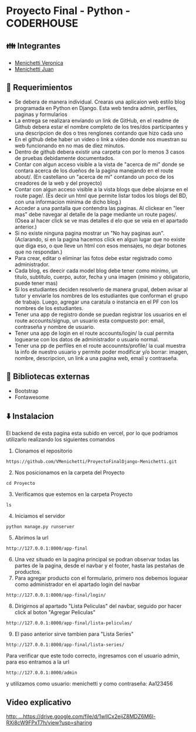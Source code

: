 # Proyecto Final - Python - CODERHOUSE

## 👪 Integrantes 
- [Menichetti Veronica](https://github.com/VMenichetti)
- [Menichetti Juan](https://github.com/JuanMeni)


## 📜 Requerimientos 

- Se debera de manera individual. Crearas una aplicaion web estilo blog programada en Python en Django. Esta web tendra admin, perfiles, paginas y formularios
- La entrega se realizara enviando un link de GitHub, en el readme de Github debera estar el nombre completo de los tres/dos participantes y una descripcion de dos o tres renglones contando que hizo cada uno
- En el github debe haber un video o link a video donde nos muestran su web funcionando en no mas de diez minutos.
- Dentro de github debera existir una carpeta con por lo menos 3 casos de pruebas debidamente documentados.
- Contar con algun acceso visible a la vista de "acerca de mi" donde se contara acerca de los dueños de la pagina manejando en el route about/. (En castellano un "acerca de mi" contando un poco de los creadores de la web y del proyecto)
- Contar con algun acceso visible a la vista blogs que debe alojarse en el route page/. (Es decir un html que permite listar todos los blogs del BD, con una informacion minima de dicho blog.)
- Acceder a una pantalla que contendra las paginas. Al clickear en "leer mas" debe navegar al detalle de la page mediante un route pages/<pageld>. (Osea al hacer click se ve mas detalles d elo que se veia en el apartado anterior.)
- Si no existe ninguna pagina mostrar un "No hay paginas aun". (Aclarando, si en la pagina hacemos click en algun lugar que no existe que diga eso, o que lleve un html con esos mensajes, no dejar botones que no respondan.)
- Para crear, editar o eliminar las fotos debe estar registrado como administrador.
- Cada blog, es deecir cada model blog debe tener como minimo, un titulo, subtitulo, cuerpo, autor, fecha y una imagen (minimo y obligatorio, puede tener mas)
- Si los estudiantes deciden resolverlo de manera grupal, deben avisar al tutor y enviarle los nombres de los estudiantes que conforman el grupo de trabajo. Luego, agregar una caratula o instancia en el PF con los nombres de los estudiantes.
- Tener una app de registro donde se puedan registrar los usuarios en el route accounts/signup, un usuario esta compuesto por: email, contraseña y nombre de usuario.
- Tener una app de login en el route accounts/login/ la cual permita loguearse con los datos de administrador o usuario normal.
- Tener una pp de perfiles en el route accounnts/profile/ la cual muestra la info de nuestro usuario y permite poder modificar y/o borrar: imagen, nombre, descripcion, un link a una pagina web, email y contraseña.
  
## 📗 Bibliotecas externas

- Bootstrap
- Fontawesome

## ⬇️ Instalacion
El backend de esta pagina esta subido en vercel, por lo que podriamos utilizarlo realizando los siguientes comandos

1. Clonamos el repositorio
```
https://github.com/VMenichetti/ProyectoFinalDjango-Menichetti.git
```
2. Nos posicionamos en la carpeta del Proyecto
```
cd Proyecto
```
3. Verificamos que estemos en la carpeta Proyecto
```
ls
```
4. Iniciamos el servidor
```
python manage.py runserver
```
5. Abrimos la url
```
http://127.0.0.1:8000/app-final
```
6. Una vez situado en la pagina principal se podran observar todas las partes de la pagina, desde el navbar y el footer, hasta las pestañas de productos.
7. Para agregar producto con el formulario, primero nos debemos loguear como administrador en el apartado login del navbar
```
http://127.0.0.1:8000/app-final/login/
```
8. Dirigirnos al apartado "Lista Peliculas" del navbar, seguido por hacer click al boton "Agregar Peliculas"
```
http://127.0.0.1:8000/app-final/lista-peliculas/
```
9. El paso anterior sirve tambien para "Lista Series"
```
http://127.0.0.1:8000/app-final/lista-series/
```
Para verificar que este todo correcto, ingresamos con el usuario admin, para eso entramos a la url
```
http://127.0.0.1:8000/admin
```
y utilizamos como usuario: menichetti y como contraseña: Aa123456

## Video explicativo

[http: ...](https://drive.google.com/file/d/1wIlCx2eijZ8MDZ6M6l-RXi8cW9FPxT7h/view?usp=sharing)https://drive.google.com/file/d/1wIlCx2eijZ8MDZ6M6l-RXi8cW9FPxT7h/view?usp=sharing
